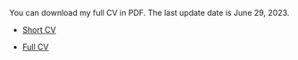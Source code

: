  You can download my full CV in PDF. The last update date is June 29, 2023.

 - <a href="ShortCv.pdf" target="_blank">Short CV </a>
 
 - <a href="FullCv.pdf" target="_blank">Full CV </a>

 
 

